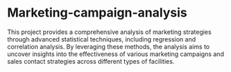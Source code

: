# Marketing-campaign-analysis
This project provides a comprehensive analysis of marketing strategies through advanced statistical techniques, including regression and correlation analysis. By leveraging these methods, the analysis aims to uncover insights into the effectiveness of various marketing campaigns and sales contact strategies across different types of facilities.
